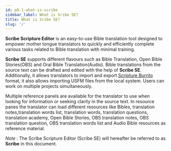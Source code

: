 ```yaml
---
id: p0-1-what-is-scribe
sidebar_label: What is Sribe SE?
title: What is Sribe SE?
slug: '/'
---
```


**Scribe Scripture Editor** is an easy-to-use Bible translation tool designed to empower mother tongue translators to quickly and efficiently complete various tasks related to Bible translation with minimal training.


**Scribe SE** supports different flavours such as Bible Translation, Open Bible Stories(OBS) and Oral Bible Translation(Audio). Bible translations from the source text can be drafted and edited with the help of **Scribe SE**. Additionally, it allows translators to import and export [Scripture Burrito](https://docs.burrito.bible/) format, it also allows importing USFM files from the local system. Users can work on multiple projects simultaneously.

  Multiple reference panels are available for the translator to use when looking for information or seeking clarity in the source text. In resource panes the translator can load different resources like Bibles, translation notes,translation words list, translation words, translation questions, translation academy, Open Bible Stories, OBS translation notes, OBS translation question, OBS translation words list and Audio Bible resources as reference material.

*Note* : The Scribe Scripture Editor (Scribe SE) will hereafter be referred to as **Scribe** in this document.